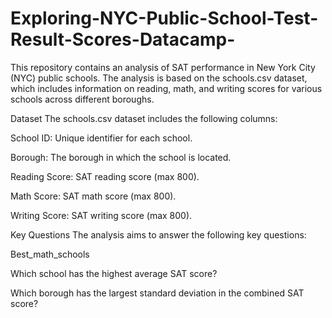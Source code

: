 # Exploring-NYC-Public-School-Test-Result-Scores-Datacamp-


This repository contains an analysis of SAT performance in New York City (NYC) public schools. The analysis is based on the schools.csv dataset, which includes information on reading, math, and writing scores for various schools across different boroughs.

Dataset
The schools.csv dataset includes the following columns:

School ID: Unique identifier for each school.

Borough: The borough in which the school is located.

Reading Score: SAT reading score (max 800).

Math Score: SAT math score (max 800).

Writing Score: SAT writing score (max 800).





Key Questions
The analysis aims to answer the following key questions:

Best_math_schools

Which school has the highest average SAT score?

Which borough has the largest standard deviation in the combined SAT score?

